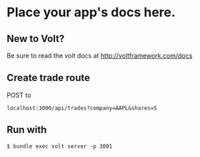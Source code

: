 # Place your app's docs here.

## New to Volt?
Be sure to read the volt docs at http://voltframework.com/docs



## Create trade route

POST to

    localhost:3000/api/trades?company=AAPL&shares=5



## Run with 

    $ bundle exec volt server -p 3001